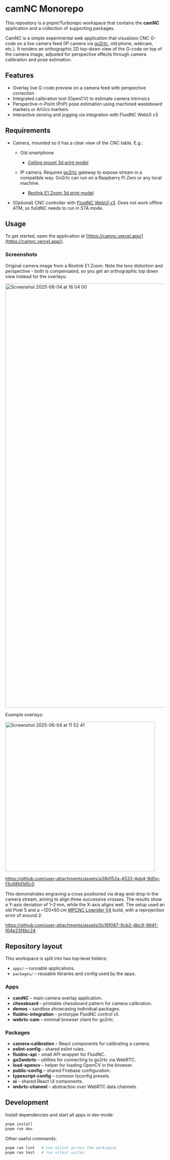 # camNC Monorepo

This repository is a pnpm/Turborepo workspace that contains the **camNC**
application and a collection of supporting packages.

CamNC is a simple experimental web application that visualizes CNC G-code on a live camera feed (IP camera via [go2rtc](https://github.com/AlexxIT/go2rtc), old phone, webcam, etc.). It renders an orthographic 2D top-down view of the G-code on top of the camera image, adjusted for perspective effects through camera calibration and pose estimation.

## Features

- Overlay live G-code preview on a camera feed with perspective correction
- Integrated calibration tool (OpenCV) to estimate camera intrinsics
- Perspective-n-Point (PnP) pose estimation using machined wasteboard markers or ArUco markers
- Interactive zeroing and jogging via integration with FluidNC WebUI v3

## Requirements

- Camera, mounted so it has a clear view of the CNC table. E.g.:

  - Old smartphone
    - [Ceiling mount 3d print model](https://makerworld.com/en/models/1455114-ceiling-top-down-phone-mount-with-ball-joint#profileId-1516416)
  - IP camera. Requires [go2rtc](https://github.com/AlexxIT/go2rtc) gateway to expose stream in a compatible way. Go2rtc can run on a Raspberry Pi Zero or any local machine.

    - [Reolink E1 Zoom 3d print model](https://makerworld.com/en/models/1461605-reolink-e1-zoom-ceiling-down-mount-looking-down#profileId-1524062)

- (Optional) CNC controller with [FluidNC WebUI v3](http://wiki.fluidnc.com/en/features/webui). Does not work offline ATM, so fulidNC needs to run in STA mode.

## Usage

To get started, open the application at [https://camnc.vercel.app/](https://camnc.vercel.app/).

### Screenshots

Original camera image from a Reolink E1 Zoom. Note the lens distortion and perspective - both is compensated, so you get an orthographic top down view instead for the overlays:

<img width="1339" alt="Screenshot 2025-06-04 at 16 04 00" src="https://github.com/user-attachments/assets/39062592-b1a4-4a1c-abfd-be1a90b5517b" />

Example overlays:

<img width="473" alt="Screenshot 2025-06-04 at 11 52 41" src="https://github.com/user-attachments/assets/7de1504d-b0ca-4db3-bff7-a958a1131071" />

https://github.com/user-attachments/assets/a38d152a-4533-4eb4-9d5e-f3c68fd1d5c0

This demonstrates engraving a cross positioned via drag-and-drop in the camera stream, aiming to align three successive crosses. The results show a Y-axis deviation of 1–2 mm, while the X-axis aligns well. The setup used an old Pixel 5 and a ~120×60 cm [MPCNC Lowrider V4](https://docs.v1e.com/lowrider/) build, with a reprojection error of around 2:

https://github.com/user-attachments/assets/0c16f067-9cb2-4bc9-9941-f04e23f4bc24

## Repository layout

This workspace is split into two top‑level folders:

- `apps/` – runnable applications.
- `packages/` – reusable libraries and config used by the apps.

### Apps

- **camNC** – main camera overlay application.
- **chessboard** – printable chessboard pattern for camera calibration.
- **demos** – sandbox showcasing individual packages.
- **fluidnc-integration** – prototype FluidNC control UI.
- **webrtc-cam** – minimal browser client for go2rtc.

### Packages

- **camera-calibration** – React components for calibrating a camera.
- **eslint-config** – shared eslint rules.
- **fluidnc-api** – small API wrapper for FluidNC.
- **go2webrtc** – utilities for connecting to go2rtc via WebRTC.
- **load-opencv** – helper for loading OpenCV in the browser.
- **public-config** – shared Firebase configuration.
- **typescript-config** – common tsconfig presets.
- **ui** – shared React UI components.
- **webrtc-channel** – abstraction over WebRTC data channels.

## Development

Install dependencies and start all apps in dev mode:

```bash
pnpm install
pnpm run dev
```

Other useful commands:

```bash
pnpm run lint   # run eslint across the workspace
pnpm run test   # run vitest suites
```
